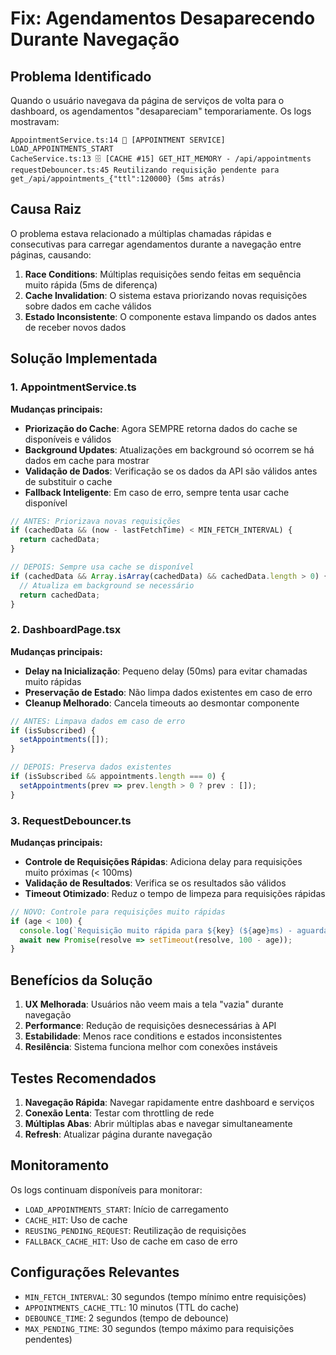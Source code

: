 # Fix: Agendamentos Desaparecendo Durante Navegação

## Problema Identificado

Quando o usuário navegava da página de serviços de volta para o dashboard, os agendamentos "desapareciam" temporariamente. Os logs mostravam:

```
AppointmentService.ts:14 📅 [APPOINTMENT SERVICE] LOAD_APPOINTMENTS_START 
CacheService.ts:13 🗄️ [CACHE #15] GET_HIT_MEMORY - /api/appointments 
requestDebouncer.ts:45 Reutilizando requisição pendente para get_/api/appointments_{"ttl":120000} (5ms atrás)
```

## Causa Raiz

O problema estava relacionado a múltiplas chamadas rápidas e consecutivas para carregar agendamentos durante a navegação entre páginas, causando:

1. **Race Conditions**: Múltiplas requisições sendo feitas em sequência muito rápida (5ms de diferença)
2. **Cache Invalidation**: O sistema estava priorizando novas requisições sobre dados em cache válidos
3. **Estado Inconsistente**: O componente estava limpando os dados antes de receber novos dados

## Solução Implementada

### 1. AppointmentService.ts

**Mudanças principais:**
- **Priorização do Cache**: Agora SEMPRE retorna dados do cache se disponíveis e válidos
- **Background Updates**: Atualizações em background só ocorrem se há dados em cache para mostrar
- **Validação de Dados**: Verificação se os dados da API são válidos antes de substituir o cache
- **Fallback Inteligente**: Em caso de erro, sempre tenta usar cache disponível

```typescript
// ANTES: Priorizava novas requisições
if (cachedData && (now - lastFetchTime) < MIN_FETCH_INTERVAL) {
  return cachedData;
}

// DEPOIS: Sempre usa cache se disponível
if (cachedData && Array.isArray(cachedData) && cachedData.length > 0) {
  // Atualiza em background se necessário
  return cachedData;
}
```

### 2. DashboardPage.tsx

**Mudanças principais:**
- **Delay na Inicialização**: Pequeno delay (50ms) para evitar chamadas muito rápidas
- **Preservação de Estado**: Não limpa dados existentes em caso de erro
- **Cleanup Melhorado**: Cancela timeouts ao desmontar componente

```typescript
// ANTES: Limpava dados em caso de erro
if (isSubscribed) {
  setAppointments([]);
}

// DEPOIS: Preserva dados existentes
if (isSubscribed && appointments.length === 0) {
  setAppointments(prev => prev.length > 0 ? prev : []);
}
```

### 3. RequestDebouncer.ts

**Mudanças principais:**
- **Controle de Requisições Rápidas**: Adiciona delay para requisições muito próximas (< 100ms)
- **Validação de Resultados**: Verifica se os resultados são válidos
- **Timeout Otimizado**: Reduz o tempo de limpeza para requisições rápidas

```typescript
// NOVO: Controle para requisições muito rápidas
if (age < 100) {
  console.log(`Requisição muito rápida para ${key} (${age}ms) - aguardando...`);
  await new Promise(resolve => setTimeout(resolve, 100 - age));
}
```

## Benefícios da Solução

1. **UX Melhorada**: Usuários não veem mais a tela "vazia" durante navegação
2. **Performance**: Redução de requisições desnecessárias à API
3. **Estabilidade**: Menos race conditions e estados inconsistentes
4. **Resilência**: Sistema funciona melhor com conexões instáveis

## Testes Recomendados

1. **Navegação Rápida**: Navegar rapidamente entre dashboard e serviços
2. **Conexão Lenta**: Testar com throttling de rede
3. **Múltiplas Abas**: Abrir múltiplas abas e navegar simultaneamente
4. **Refresh**: Atualizar página durante navegação

## Monitoramento

Os logs continuam disponíveis para monitorar:
- `LOAD_APPOINTMENTS_START`: Início de carregamento
- `CACHE_HIT`: Uso de cache
- `REUSING_PENDING_REQUEST`: Reutilização de requisições
- `FALLBACK_CACHE_HIT`: Uso de cache em caso de erro

## Configurações Relevantes

- `MIN_FETCH_INTERVAL`: 30 segundos (tempo mínimo entre requisições)
- `APPOINTMENTS_CACHE_TTL`: 10 minutos (TTL do cache)
- `DEBOUNCE_TIME`: 2 segundos (tempo de debounce)
- `MAX_PENDING_TIME`: 30 segundos (tempo máximo para requisições pendentes)